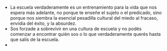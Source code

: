 - La escuela verdaderamente es un entrenamiento para la vida que nos espera más adelante, no porque te enseñe el sujeto o el predicado, sino porque nos siembra la esencial pesadilla cultural del miedo al fracaso, envidia del éxito, y la absurdez.
- Sos forzade a sobrevivir en una cultura de escuela y no podés comenzar a encontrar quién sos o lo que verdaderamente querés hasta que salís de la escuela.
-